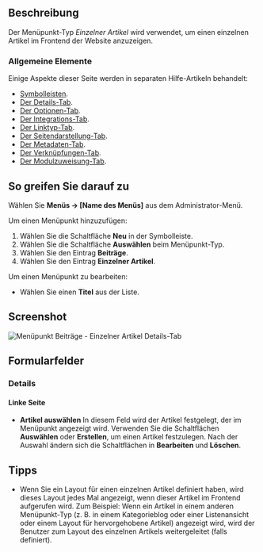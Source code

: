 <!-- Filename: Help4.x:Menu_Item:_Single_Article / Display title: Menüeintrag: Einzelner Beitrag -->

## Beschreibung

Der Menüpunkt-Typ *Einzelner Artikel* wird verwendet, um einen einzelnen Artikel im Frontend der Website anzuzeigen.

### Allgemeine Elemente

Einige Aspekte dieser Seite werden in separaten Hilfe-Artikeln behandelt:

* [Symbolleisten](jdocmanual?article=help/common-elements/toolbars).
* [Der Details-Tab](jdocmanual?article=help/menu-items-common/menu-item-details).
* [Der Optionen-Tab](jdocmanual?article=help/menu-items-common/menu-item-article-options).
* [Der Integrations-Tab](jdocmanual?article=help/menu-items-common/menu-item-integration).
* [Der Linktyp-Tab](jdocmanual?article=help/menu-items-common/menu-item-link-type).
* [Der Seitendarstellung-Tab](jdocmanual?article=help/menu-items-common/menu-item-page-display).
* [Der Metadaten-Tab](jdocmanual?article=help/menu-items-common/menu-item-metadata).
* [Der Verknüpfungen-Tab](jdocmanual?article=help/common-elements/edit-associations).
* [Der Modulzuweisung-Tab](jdocmanual?article=help/menu-items-common/menu-item-module-assignment).

## So greifen Sie darauf zu

Wählen Sie **Menüs → \[Name des Menüs\]** aus dem Administrator-Menü.

Um einen Menüpunkt hinzuzufügen:

1.  Wählen Sie die Schaltfläche **Neu** in der Symbolleiste.
2.  Wählen Sie die Schaltfläche **Auswählen** beim Menüpunkt-Typ.
3.  Wählen Sie den Eintrag **Beiträge**.
4.  Wählen Sie den Eintrag **Einzelner Artikel**.

Um einen Menüpunkt zu bearbeiten:

- Wählen Sie einen **Titel** aus der Liste.

## Screenshot

![Menüpunkt Beiträge - Einzelner Artikel Details-Tab](../../../de/images/menu-items/articles-single-article-details-tab.png)

## Formularfelder

### Details

#### Linke Seite

- **Artikel auswählen** In diesem Feld wird der Artikel festgelegt, der im Menüpunkt angezeigt wird. Verwenden Sie die Schaltflächen **Auswählen** oder **Erstellen**, um einen Artikel festzulegen. Nach der Auswahl ändern sich die Schaltflächen in **Bearbeiten** und **Löschen**.

## Tipps

- Wenn Sie ein Layout für einen einzelnen Artikel definiert haben, wird dieses Layout jedes Mal angezeigt, wenn dieser Artikel im Frontend aufgerufen wird. Zum Beispiel: Wenn ein Artikel in einem anderen Menüpunkt-Typ (z. B. in einem Kategorieblog oder einer Listenansicht oder einem Layout für hervorgehobene Artikel) angezeigt wird, wird der Benutzer zum Layout des einzelnen Artikels weitergeleitet (falls definiert).